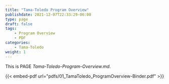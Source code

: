 ```yaml
---
title: "Tama-Toledo Program Overview"
publishdate: 2021-12-07T22:33:29-06:00
type: page
draft: false
tags:
    - Program Overview
    - PDF
categories:
    - Tama-Toledo
weight: 1
---
```

This is PAGE _Tama-Toledo-Program-Overview.md_.

{{< embed-pdf url="pdfs/01_TamaToledo_ProgramOverview-Binder.pdf" >}}
